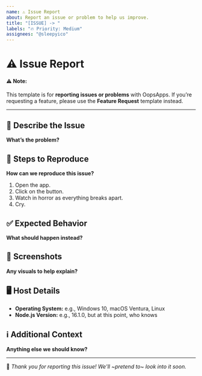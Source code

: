 ```yaml
---
name: ⚠️ Issue Report
about: Report an issue or problem to help us improve.
title: "[ISSUE] -> "
labels: "🔥 Priority: Medium"
assignees: "@sleepyico"
---
```


# ⚠️ Issue Report

#### ⚠️ **Note:** 
This template is for **reporting issues or problems** with OopsApps. If you’re requesting a feature, please use the **Feature Request** template instead.

---

## 📌 Describe the Issue
**What’s the problem?**

<!-- Example: "When I click on this button, the app crashes harder than my motivation on Monday mornings." -->

## 🔄 Steps to Reproduce
**How can we reproduce this issue?**
1. Open the app.
2. Click on the button.
3. Watch in horror as everything breaks apart.
4. Cry.

## ✅ Expected Behavior
**What should happen instead?**

<!-- Example: "I expected the button to do what it's meant for, not to witness a digital apocalypse." -->

## 📸 Screenshots
**Any visuals to help explain?**

<!-- Example: "Here’s a screenshot of the error message. Notice how it mocks me with its cryptic nonsense." -->

## 🖥️ Host Details
- **Operating System:** e.g., Windows 10, macOS Ventura, Linux
- **Node.js Version:** e.g., 16.1.0, but at this point, who knows

## ℹ️ Additional Context
**Anything else we should know?**

<!-- Example: "I tried restarting my computer, summoning a tech wizard, and sacrificing my WiFi router. Nothing worked." -->

---
📌 *Thank you for reporting this issue! We'll ~pretend to~ look into it soon.*
